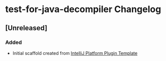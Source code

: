 <!-- Keep a Changelog guide -> https://keepachangelog.com -->

# test-for-java-decompiler Changelog

## [Unreleased]
### Added
- Initial scaffold created from [IntelliJ Platform Plugin Template](https://github.com/JetBrains/intellij-platform-plugin-template)

